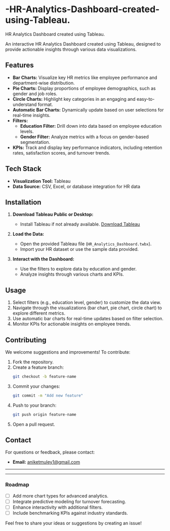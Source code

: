 # -HR-Analytics-Dashboard-created-using-Tableau.
 HR Analytics Dashboard created using Tableau.


An interactive HR Analytics Dashboard created using Tableau, designed to provide actionable insights through various data visualizations.

## Features

- **Bar Charts:** Visualize key HR metrics like employee performance and department-wise distribution.
- **Pie Charts:** Display proportions of employee demographics, such as gender and job roles.
- **Circle Charts:** Highlight key categories in an engaging and easy-to-understand format.
- **Automatic Bar Charts:** Dynamically update based on user selections for real-time insights.
- **Filters:**
  - **Education Filter:** Drill down into data based on employee education levels.
  - **Gender Filter:** Analyze metrics with a focus on gender-based segmentation.
- **KPIs:** Track and display key performance indicators, including retention rates, satisfaction scores, and turnover trends.

## Tech Stack

- **Visualization Tool:** Tableau
- **Data Source:** CSV, Excel, or database integration for HR data

## Installation

1. **Download Tableau Public or Desktop:**
   - Install Tableau if not already available. [Download Tableau](https://www.tableau.com/)

2. **Load the Data:**
   - Open the provided Tableau file (`HR_Analytics_Dashboard.twbx`).
   - Import your HR dataset or use the sample data provided.

3. **Interact with the Dashboard:**
   - Use the filters to explore data by education and gender.
   - Analyze insights through various charts and KPIs.

## Usage

1. Select filters (e.g., education level, gender) to customize the data view.
2. Navigate through the visualizations (bar chart, pie chart, circle chart) to explore different metrics.
3. Use automatic bar charts for real-time updates based on filter selection.
4. Monitor KPIs for actionable insights on employee trends.

## Contributing

We welcome suggestions and improvements! To contribute:

1. Fork the repository.
2. Create a feature branch:
   ```bash
   git checkout -b feature-name
   ```
3. Commit your changes:
   ```bash
   git commit -m "Add new feature"
   ```
4. Push to your branch:
   ```bash
   git push origin feature-name
   ```
5. Open a pull request.



## Contact

For questions or feedback, please contact:

- **Email:** aniketmuley1@gmail.com


---



---

### Roadmap

- [ ] Add more chart types for advanced analytics.
- [ ] Integrate predictive modeling for turnover forecasting.
- [ ] Enhance interactivity with additional filters.
- [ ] Include benchmarking KPIs against industry standards.

Feel free to share your ideas or suggestions by creating an issue!

